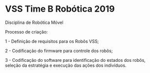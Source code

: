 # VSS Time B Robótica 2019
Disciplina de Robótica Móvel


Processo de criação:

1 - Definição de requisitos para os Robôs VSS;

2 - Codificação do firmware para controle dos robôs;

3 - Codificação do software para identificação do estados dos robôs, seleção da estratégia e execução das ações dos indivíduos.
